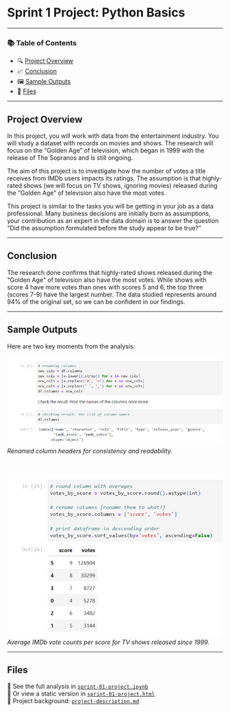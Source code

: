 # Sprint 1 Project: Python Basics

---

### 📚 Table of Contents
- 🔍 [Project Overview](#project-overview)
- 📈 [Conclusion](#conclusion)
- 🖼️ [Sample Outputs](#sample-outputs)
- 📁 [Files](#files)

---

## Project Overview

In this project, you will work with data from the entertainment industry. You will study a dataset with records on movies and shows. The research will focus on the “Golden Age” of television, which began in 1999 with the release of The Sopranos and is still ongoing.

The aim of this project is to investigate how the number of votes a title receives from IMDb users impacts its ratings. The assumption is that highly-rated shows (we will focus on TV shows, ignoring movies) released during the “Golden Age” of television also have the most votes.

This project is similar to the tasks you will be getting in your job as a data professional. Many business decisions are initially born as assumptions, your contribution as an expert in the data domain is to answer the question “Did the assumption formulated before the study appear to be true?”

---

## Conclusion

The research done confirms that highly-rated shows released during the "Golden Age" of television also have the most votes. While shows with score 4 have more votes than ones with scores 5 and 6, the top three (scores 7-9) have the largest number. The data studied represents around 94% of the original set, so we can be confident in our findings.

---

## Sample Outputs

Here are two key moments from the analysis:

![Column Renaming](project-01-screenshot-1.png)  
*Renamed column headers for consistency and readability.*

<br>

![Votes by Score](project-01-screenshot-2.png)  
*Average IMDb vote counts per score for TV shows released since 1999.*

---

## Files

📄 See the full analysis in [`sprint-01-project.ipynb`](./sprint-01-project.ipynb)  
📄 Or view a static version in [`sprint-01-project.html`](./sprint-01-project.html)  
📄 Project background: [`project-description.md`](./project-description.md)
